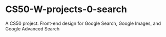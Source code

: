 # CS50-W-projects-0-search
A CS50 project. Front-end design for Google Search, Google Images, and Google Advanced Search

